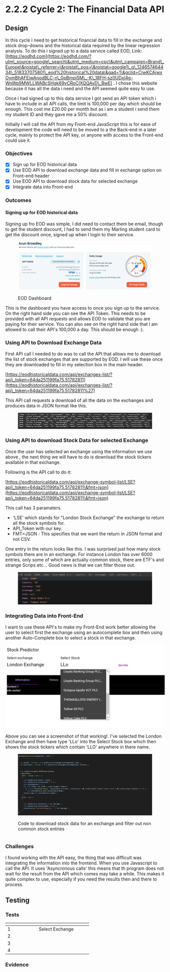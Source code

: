 # 2.2.2 Cycle 2: The Financial Data API

## Design

In this cycle i need to get historical financial data to fill in the exchange and stock drop-downs and the historical data required by the linear regression analysis. To do this i signed up to a data service called EOD, Link: [https://eodhd.com](https://eodhd.com/?utm\_source=google\_search\&utm\_medium=cpc\&utm\_campaign=Brand\_Europe\&roistat\_referrer=\&roistat\_pos=\&roistat=google1\_g\_124657464434\_518337075801\_eod%20historical%20data\&gad=1\&gclid=CjwKCAjwxOymBhAFEiwAnodBLC-n\_0pBmpi5M\_-K\_18FH-sz0UDxl4g-WnWp9MWLLWABcSHgk69vCRoClXQQAvD\_BwE) . I chose this website because it has all the data i need and the API seemed quite easy to use.

Once i had signed up to this data service I got send an API token which i have to include in all API calls, the limit is 100,000 per day which should be enough. This cost me £20.00 per month but as i am a student i send them my student ID and they gave me a 50% discount.&#x20;

Initially I will call the API from my Front-end JavaScript this is for ease of development the code will need to be moved to a the Back-end in a later cycle, mainly to protect the API key, or anyone with access to the Front-end could use it.



### Objectives

* [x] Sign up for EOD historical data
* [x] Use EOD API to download exchange data and fill in exchange option on Front-end header
* [x] Use EOD API to download stock data for selected exchange
* [x] Integrate data into Front-end&#x20;

### Outcomes

#### Signing up for EOD historical data

Signing up fro EOD was simple, I did need to contact them be email, though to get the student discount, I had to send them my Marling student card to get the discount once, signed up when I login to their service.

<figure><img src="../.gitbook/assets/image (1) (1).png" alt=""><figcaption><p>EOD Dashboard</p></figcaption></figure>

This is the dashboard you have access to once you sign up to the service. On the right hand side you can see the API Token. This needs to be provided with all API requests and allows EOD to validate that you are paying for their service. You can also see on the right hand side that I am allowed to call their API's 100,000 a day. This should be enough :).

### Using API to Download Exchange Data

First API call I needed to do was to call the API that allows me to download the list of stock exchanges that are supported by EOD. I will use these once they are downloaded to fill in my selection box in the main header.

[https://eodhistoricaldata.com/api/exchanges-list/?api\_token=64da251199fa75.51782811](https://eodhistoricaldata.com/api/exchanges-list/?api\_token=64da251199fa75.51782811%27)

This API call requests a download of all the data on the exchanges and produces data in JSON format like this.

<figure><img src="../.gitbook/assets/image (2).png" alt=""><figcaption></figcaption></figure>

### Using API to download Stock Data for selected Exchange

Once the user has selected an exchange using the information we use above , the next thing we will have to do is download the stock tickers available in that exchange.

Following is the API call to do it:

[https://eodhistoricaldata.com/api/exchange-symbol-list/LSE?api\_token=64da251199fa75.51782811\&fmt=json](https://eodhistoricaldata.com/api/exchange-symbol-list/LSE?api\_token=64da251199fa75.51782811\&fmt=json)

This call has 3 paramaters.&#x20;

* 'LSE' which stands for "London Stock Exchange" the exchange to return all the stock symbols for.&#x20;
* API\_Token with our key.
* FMT=JSON : This specifies that we want the return in JSON format and not CSV.

One entry in the return looks like this. I was surprised just how many stock symbols there are in an exchange. For instance London has over 6000 entries, only some of which are actually common stock, there are ETF's and strange Scrips etc... Good news is that we can filter those out.

<figure><img src="../.gitbook/assets/image.png" alt=""><figcaption></figcaption></figure>



### Integrating Data into Front-End

I want to use these API's to make my Front-End work better allowing the user to select first the exchange using an autocomplete box and then using another Auto-Complete box to select a stock in that exchange.

![](<../.gitbook/assets/image (1).png>)

Above you can see a screenshot of that working!. I've selected the London Exchange and then have type 'LLo' into the Select Stock box which then shows the stock tickers which contain 'LLO' anywhere in there name.

<figure><img src="../.gitbook/assets/image (11).png" alt=""><figcaption><p>Code to download stock data for an exchange and filter out non common stock entries</p></figcaption></figure>

```
```

### Challenges

I found working with  the API easy, the thing that was difficult was integrating the information into the frontend. When you use Javascript to call the API. It uses 'Asyncronous calls' this means that th program does not wait for the result from the API which comes may take a while. This makes it quite complex to use, especially if you need the results then and there to process.

## Testing



### Tests

<table><thead><tr><th width="85"></th><th></th><th></th><th></th><th></th></tr></thead><tbody><tr><td>1</td><td>Select Exchange</td><td></td><td></td><td></td></tr><tr><td>2</td><td></td><td> </td><td></td><td></td></tr><tr><td>3</td><td></td><td></td><td></td><td></td></tr><tr><td>4</td><td></td><td></td><td></td><td></td></tr></tbody></table>

### Evidence

####







####

